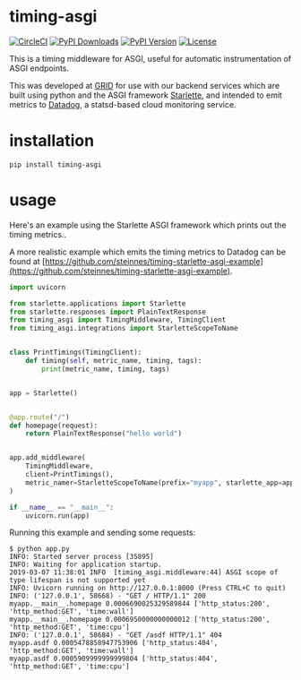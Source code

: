 # timing-asgi
[![CircleCI](https://circleci.com/gh/steinnes/timing-asgi.svg?style=svg&circle-token=4e141ed4d7231ab6d00dc7b14624d759cf16e1d2)](https://circleci.com/gh/steinnes/timing-asgi)
[![PyPI Downloads](https://img.shields.io/pypi/dm/timing-asgi.svg)](https://pypi.org/project/timing-asgi/)
[![PyPI Version](https://img.shields.io/pypi/v/timing-asgi.svg)](https://pypi.org/project/timing-asgi/)
[![License](https://img.shields.io/badge/license-mit-blue.svg)](https://pypi.org/project/timing-asgi/)

This is a timing middleware for ASGI, useful for automatic instrumentation of ASGI endpoints.

This was developed at [GRID](https://github.com/GRID-is) for use with our backend services which are built using
python and the ASGI framework [Starlette](https://starlette.io), and intended to emit metrics to [Datadog](https://datadog.com),
a statsd-based cloud monitoring service.

# installation

```
pip install timing-asgi
```

# usage


Here's an example using the Starlette ASGI framework which prints out the timing metrics..

A more realistic example which emits the timing metrics to Datadog can be found at
[https://github.com/steinnes/timing-starlette-asgi-example](https://github.com/steinnes/timing-starlette-asgi-example).


```python
import uvicorn

from starlette.applications import Starlette
from starlette.responses import PlainTextResponse
from timing_asgi import TimingMiddleware, TimingClient
from timing_asgi.integrations import StarletteScopeToName


class PrintTimings(TimingClient):
    def timing(self, metric_name, timing, tags):
        print(metric_name, timing, tags)


app = Starlette()


@app.route("/")
def homepage(request):
    return PlainTextResponse("hello world")


app.add_middleware(
    TimingMiddleware,
    client=PrintTimings(),
    metric_namer=StarletteScopeToName(prefix="myapp", starlette_app=app)
)

if __name__ == "__main__":
    uvicorn.run(app)

```

Running this example and sending some requests:

```
$ python app.py
INFO: Started server process [35895]
INFO: Waiting for application startup.
2019-03-07 11:38:01 INFO  [timing_asgi.middleware:44] ASGI scope of type lifespan is not supported yet
INFO: Uvicorn running on http://127.0.0.1:8000 (Press CTRL+C to quit)
INFO: ('127.0.0.1', 58668) - "GET / HTTP/1.1" 200
myapp.__main__.homepage 0.0006690025329589844 ['http_status:200', 'http_method:GET', 'time:wall']
myapp.__main__.homepage 0.0006950000000000012 ['http_status:200', 'http_method:GET', 'time:cpu']
INFO: ('127.0.0.1', 58684) - "GET /asdf HTTP/1.1" 404
myapp.asdf 0.0005478858947753906 ['http_status:404', 'http_method:GET', 'time:wall']
myapp.asdf 0.0005909999999999804 ['http_status:404', 'http_method:GET', 'time:cpu']
```
